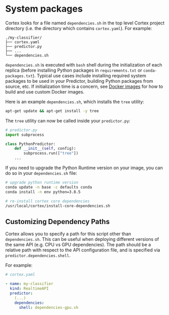 # System packages

Cortex looks for a file named `dependencies.sh` in the top level Cortex project directory (i.e. the directory which contains `cortex.yaml`). For example:

```text
./my-classifier/
├── cortex.yaml
├── predictor.py
├── ...
└── dependencies.sh
```

`dependencies.sh` is executed with `bash` shell during the initialization of each replica (before installing Python packages in `requirements.txt` or `conda-packages.txt`). Typical use cases include installing required system packages to be used in your Predictor, building Python packages from source, etc. If initialization time is a concern, see [Docker images](images.md) for how to build and use custom Docker images.

Here is an example `dependencies.sh`, which installs the `tree` utility:

```bash
apt-get update && apt-get install -y tree
```

The `tree` utility can now be called inside your `predictor.py`:

```python
# predictor.py
import subprocess

class PythonPredictor:
    def __init__(self, config):
        subprocess.run(["tree"])
    ...
```

If you need to upgrade the Python Runtime version on your image, you can do so in your `dependencies.sh` file:

```bash
# upgrade python runtime version
conda update -n base -c defaults conda
conda install -n env python=3.8.5

# re-install cortex core dependencies
/usr/local/cortex/install-core-dependencies.sh
```

## Customizing Dependency Paths

Cortex allows you to specify a path for this script other than `dependencies.sh`. This can be useful when deploying
different versions of the same API (e.g. CPU vs GPU dependencies). The path should be a relative path with respect
to the API configuration file, and is specified via `predictor.dependencies.shell`.

For example:

```yaml
# cortex.yaml

- name: my-classifier
  kind: RealtimeAPI
  predictor:
    (...)
    dependencies:
      shell: dependencies-gpu.sh
```
